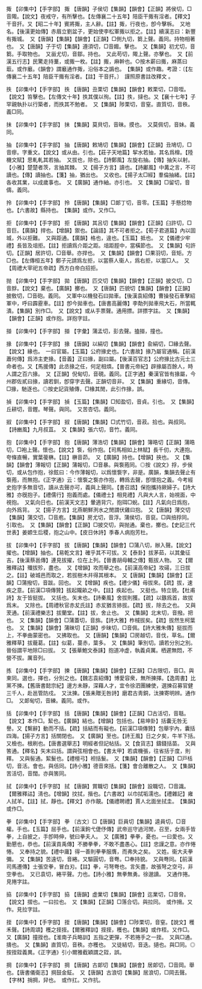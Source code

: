 <!-- { "loadSidebar": true } -->
掫	【卯集中】【手字部】	掫	【唐韻】子侯切【集韻】【韻會】【正韻】將侯切，□音陬。【說文】夜戒守，有所擊也。【左傳襄二十五年】陪臣干掫有淫者。【釋文】干音扞。又【昭二十年】賓將掫，主人辭。【註】掫，行夜也，卽今擊柝。　又地名。【後漢更始傳】赤眉立劉盆子，更始使李松軍掫以拒之。【註】續漢志曰：新豐有掫城。　又【唐韻】【集韻】【韻會】【正韻】□側九切，篘上聲。義同。持物相著也。　又【唐韻】子于切【集韻】遵須切，□音娵。擊也。　又【集韻】初尤切，音篘。手取物也。　又甾尤切，音鄒。持也。　又此苟切，陬上聲。亦擊也。　又【前漢五行志】民驚走持藳，或掫一枚。【註】掫，麻幹也。○按木薪曰掫，麻蒸曰菆。或作黀。《韻會》謂黀通作掫，沿俗本之譌也。　【集韻】或作趣。考證：〔【左傳襄二十五年】陪臣干掫有淫者。【註】干音扞。〕　謹照原書註改釋文 。 

抶	【卯集中】【手字部】	抶	【唐韻】丑栗切【集韻】【韻會】敕栗切，□音咥。【說文】笞擊也。【左傳文十年】抶其僕以徇。【註】抶，撻也。又【襄十七年】子罕親執扑以行築者，而抶其不勉者。　又【集韻】陟栗切，音窒。直質切，音秩。義□同。

抺	【卯集中】【手字部】	抺	【集韻】莫貝切，音昧。摸也。　又莫佩切，音妹。義同。

抽	【卯集中】【手字部】	抽	【唐韻】敕鳩切【集韻】【韻會】【正韻】丑鳩切，□音瘳。字重文。【說文】或从由。引也。【莊子天地篇】挈水若抽，其名爲橰。【陸機文賦】思軋軋其若抽。　又拔也，除也。【詩鄭風】左旋右抽。【傳】抽矢以射。【小雅】楚楚者茨，言抽其棘。　又【揚子方言】讀也。【詩鄘風】中冓之言，不可讀也。【傳】讀抽也。【箋】抽，猶出也。　又收也。【揚子太□經】羣倫抽緒。【註】各收其業，以成歲事也。　又【廣韻】通作紬。亦引也。　又【集韻】□留切，音儔。義同。

拎	【卯集中】【手字部】	拎	【唐韻】【集韻】□郞丁切，音零。【玉篇】手懸捻物也。【六書故】縣持也。　【集韻】或作。又作□。

拒	【卯集中】【手字部】	拒	【唐韻】其呂切【集韻】【韻會】【正韻】臼許切，□音巨。【廣韻】捍也。【增韻】禦也。【論語】其不可者拒之。【荀子君道篇】內以固城，外以拒難。　又與距通。【廣韻】格也，違也。【玉篇】抵也。　又【儀禮少牢禮】長皆及俎拒。【註】拒讀爲介距之距。俎距脛中，當橫節也。　又【集韻】句許切。【正韻】居許切，□音舉。亦捍也。　又【集韻】【韻會】□果羽切，音矩。方□也。【左傳桓五年】鄭子元請爲左拒，以當蔡人衞人，爲右拒，以當□人。　又【周禮大宰祀五帝疏】西方白帝白招拒。

抛	【卯集中】【手字部】	拋	【唐韻】匹交切【集韻】【韻會】【正韻】披交切，□音脬。【說文】棄也。【廣韻】擲也。　又【唐韻】匹貌切【集韻】【韻會】【正韻】披敎切，□音砲。義同。　又軍中以機發石曰拋車。【後漢袁紹傳】曹操發石車擊紹軍中，呼曰霹靂車。【註】卽今拋車也。【唐書高麗傳】李勣列拋車飛大石，所當輒潰。【集韻】別作□。　又【說文】或从手票聲。通用摽。詳摽字註。　又【集韻】【韻會】【正韻】或作抱。詳抱字註。

掽	【卯集中】【手字部】	掽	【字彙】蒲孟切，彭去聲。搕掽，撞也。

掾	【卯集中】【手字部】	掾	【唐韻】以絹切【集韻】【韻會】兪絹切，□緣去聲。【說文】緣也。　一曰官屬。【玉篇】公府掾史也。【六書故】掾乃屬官通稱。【前漢蕭何傳】爲沛主吏掾。【音義】正曰掾，副曰屬。【後漢百官志】公府掾比古元士三命者也。又【馬援傳】此丞掾之任，何足相煩。【晉書元帝紀】辟掾屬百餘人，時人謂之百六掾。　又【正韻】倪甸切，音硯。義同。【正字通】秦漢官皆有掾屬，今州郡佐貳曰掾，讀若釧，卽穿字去聲。正韻切音非。　又【集韻】重緣切，音傳。□掾，馳逐也。◎按史記貨殖傳，□椽其閒，此引作掾，誤。

揁	【卯集中】【手字部】	揁	【玉篇】【集韻】□知盈切，音貞。引也。　又【集韻】丘耕切，音鏗。琴聲。與同。　又苦杏切。義同。

掓	【卯集中】【手字部】	掓	【唐韻】【集韻】□式竹切，音菽。拾也。與叔同。【詩豳風】九月叔苴。　又【集韻】張六切，音竹。義同。

抱	【卯集中】【手字部】	抱	【唐韻】薄浩切【集韻】【韻會】簿晧切【正韻】蒲晧切，□袍上聲。懷也。【說文】袌，俗作抱。【司馬相如上林賦】長千仞，大連抱。夸條直暢，實葉葰楙。【註】楙音茆。　又【廣韻】持也。【增韻】挾也。　又【集韻】【韻會】薄報切【正韻】蒲報切，□音暴。與袌菢同。◎按《說文》捊，步侯切，或从包作抱，徐鉉曰：今作薄報切，以爲懷袌字，非是。廣韻，集韻去聲止有袌菢，而無抱。《正字通》云：懷袌之袌亦作抱，轉爲去聲，卽懷抱之義。今考經史抱字多無音切，讀从去聲亦可，義與上聲同。【書召誥】保抱攜持厥婦子。【詩大雅】亦旣抱子。【禮儒行】抱義而處。【儀禮士】相見禮】凡與大人言，始視面，中視抱。　又氣向日也。【前漢天文志】暈適背穴，抱珥□蜺。【註】凡氣向日爲抱，向外爲背。　又【揚子方言】北燕朝鮮洌水之閒謂伏雞曰抱。　又【唐韻】薄交切【集韻】蒲交切，□音庖。【集韻】房尤切，音浮。蒲侯切，音裒。□與掊捊同。引取也。　又【集韻】【韻會】【正韻】□披交切，與抛通。棄也，擲也。【史記三代世表】姜嫄生后稷，抱之山中。【皮日休詩】季春人病抱芳杜。

拔	【卯集中】【手字部】	拔	【唐韻】【集韻】【韻會】□蒲八切，辦入聲。【說文】擢也。【增韻】抽也。【易乾文言】確乎其不可拔。又【泰卦】拔茅茹，以其彙征吉。【後漢蔡邕傳】連見拔擢，位在上列。【晉書胡母輔之傳】甄拔人物。　又【爾雅釋詁】殲拔殄，盡也。　又【增韻】攻而舉之也。【前漢高帝紀】攻碭，三日拔之。【註】破城邑而取之，若拔樹木幷得其根本。　又【唐韻】【集韻】【韻會】【正韻】□蒲撥切，音跋。回也。　又【增韻】疾也。【禮少儀】毋拔來。【疏】拔，速疾之意。【前漢□項傳贊】拔起隴畝之中。【註】疾起也。　又挺也。特立貌。【杜甫詩】友于皆挺拔。　又括也。矢末也。【詩秦風】舍拔則獲。【疏】以鏃爲首，故拔爲末。　又除也。【周禮秋官赤犮氏註】赤犮猶言捇拔。【疏】拔，除去之也。　又與茇通。【前漢禮樂志】拔蘭堂。【註】拔，舍止也。　又【集韻】北末切，音撥。把也。　又【集韻】【韻會】□蒲蓋切，音旆。【詩大雅】柞棫拔矣。【疏】拔然生柯葉也。　又【集韻】【韻會】蒲昧切【正韻】步昧切，□音佩。【詩大雅朱傳】挺拔而上，不拳曲蒙密也。　又拂取也。　又【唐韻】【集韻】□房越切，音伐，草名。【爾雅釋草】拔蘢葛。【註】似葛，蔓赤，葉多。　又【集韻】筆別切。讀若分別之別。晉俗謂平地除□曰拔。　又【張華鮑文泰誄】抱道冲虚，執義貞厲。栖遲無悶，不營不拔。厲音列。

拣	【卯集中】【手字部】	揀	【唐韻】【集韻】【韻會】【正韻】□古限切，音□。與柬同。選也，擇也，分別之也。【魏志袁紹傳】博愛容衆，無所揀擇。【逸周書】比黨不揀。【舊唐書懿宗紀】邊方未靜，深藉人才，宜令徐泗團練使，選揀召募官健三千人，赴邕管防戍。　又汰揀。【張耒贈无咎詩】磨君古靑銅，汰揀寄明辨。通作□。　又郞甸切，音練。義同。或作。

括	【卯集中】【手字部】	括	【唐韻】【集韻】【韻會】【正韻】□古活切，音聒。【說文】本作□。絜也。【廣韻】結也。【增韻】包括也。【易坤卦】括囊无咎无譽。又【繫辭】動而不括。【疏】括結而有礙也。【前漢□項傳贊】包舉宇內，囊括四海。【揚子方言】括關閉也。　又【廣韻】至也。【詩王風】日之夕矣，牛羊下括。　又檢也。根刷也。【唐書選舉志】明經者但記帖括。又【食貨志】鑄錢括苗。　又與筈通。【釋名】矢末曰括。謂與弦相會也。【書太甲】若虞機張，往省括于度，則釋。　又與髻通。絜髮也。【禮檀弓】袒括髮。　又【集韻】【韻會】【正韻】□戸栝切，音活。會也。與佸同。【詩小雅】德音來括。【箋】會合離散之人。　又【集韻】苦活切，音闊。亦與筈同。

拭	【卯集中】【手字部】	拭	【唐韻】賞職切【集韻】【韻會】設職切，□音識。【爾雅釋詁】淸也。【增韻】抆拭，揩也。【六書故】以巾拭垢濡也。【禮雜記】雍人拭羊。【註】拭，靜也。【釋文】亦作靚。【儀禮聘禮】賈人北面坐拭圭。　【集韻】或作□。

拳	【卯集中】【手字部】	拳	〔古文〕□【唐韻】巨員切【集韻】逵員切，□音權。手也。【玉篇】屈手也。【前漢鉤弋倢伃傳】武帝巡守過河閒，召至，女兩手皆拳，上自披之，手卽時伸，號曰拳夫人。　又【廣雅】拳拳，憂也。一曰愛也。又勤懇也，恭也。【前漢貢禹傳】不勝拳拳，不敢不盡愚心。【註】忠謹之意。亦作惓惓。　又奉持之貌。【禮中庸】得一善則拳拳服膺，而弗失之矣。　又姓。衞大夫拳彌。　又【集韻】苦遠切，音綣。又驅圓切，音弮。□奉持貌。　又與弮同。【前漢司馬遷傳】士張空拳，冒白刃。【註】拳，弓弩弮也。言矢盡，故張弩之空弓，非空拳也。　又已袁切，綣平聲。力也。【詩小雅】無拳無勇。徐邈讀。　又通作捲。見捲字註。

拹	【卯集中】【手字部】	拹	【唐韻】虚業切【集韻】【韻會】迄業切，□音脅。【說文】摺也。一曰拉也。　又【集韻】【正韻】□落合切。與拉同。　或作搚。又作。見拉字註。

挃	【卯集中】【手字部】	挃	【唐韻】【集韻】【韻會】□陟栗切，音窒。【說文】穫禾聲。【詩周頌】穫之挃挃。【爾雅釋訓】挃挃，穫也。【集韻】或作秷。又作□。　又【廣韻】撞挃也。【淮南子兵略訓】五指之更彈，不若捲手之一挃。　又與□通。擣也。　又【集韻】直質切，音秩。亦穫也。　又徒結切，音迭。擿也。與□同。◎按挃銍義異。《正字通》引小爾雅截穎謂之銍，誤。

掆	【卯集中】【手字部】	掆	【唐韻】古郞切【集韻】【韻會】居郞切，□音岡。舉也。【唐書儀衛志】掆鼓金鉦。　又【唐韻】古浪切【集韻】居浪切，□岡去聲。【字林】捎掆，舁也。　或作扛。又作抗。


